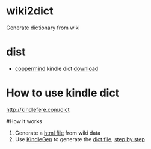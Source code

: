 # wiki2dict
Generate dictionary from wiki

# dist
* [coppermind](http://coppermind.huiji.wiki/) kindle dict [download](https://github.com/lianzhao/wiki2dict/raw/master/dist/dict.mobi)

# How to use kindle dict
http://kindlefere.com/dict

#How it works
1. Generate a [html file](/dist/dict.html) from wiki data
2. Use [KindleGen](http://www.amazon.com/gp/feature.html?ie=UTF8&docId=1000765211) to generate the [dict file](/dist/dict.mobi), [step by step](http://kindlefere.com/post/178.html)